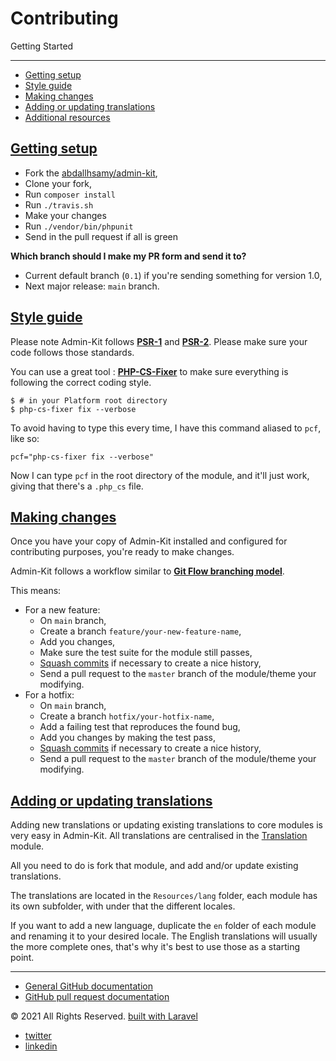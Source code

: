 
Contributing
============

Getting Started

* * * * *

-   [Getting setup](#getting-setup)
-   [Style guide](#style-guide)
-   [Making changes](#making-changes)
-   [Adding or updating translations](#adding-updating-translations)
-   [Additional resources](#additional-resources)

[Getting setup](#getting-setup)
-----------------------------------------------------------------------------------------

-   Fork the [abdallhsamy/admin-kit](https://github.com/abdallhsamy/admin-kit),
-   Clone your fork,
-   Run `composer install`
-   Run `./travis.sh`
-   Make your changes
-   Run `./vendor/bin/phpunit`
-   Send in the pull request if all is green

**Which branch should I make my PR form and send it to?**

-   Current default branch (`0.1`) if you're sending something for version 1.0,
-   Next major release: `main` branch.

[Style guide](#style-guide)
-------------------------------------------------------------------------------------

Please note Admin-Kit follows **[PSR-1](http://www.php-fig.org/psr/psr-1/)** and **[PSR-2](http://www.php-fig.org/psr/psr-2/)**. Please make sure your code follows those standards.

You can use a great tool : **[PHP-CS-Fixer](https://github.com/FriendsOfPHP/PHP-CS-Fixer)** to make sure everything is following the correct coding style.

``` {.language-bash}
$ # in your Platform root directory
$ php-cs-fixer fix --verbose
```

To avoid having to type this every time, I have this command aliased to `pcf`, like so:

``` {.language-bash}
pcf="php-cs-fixer fix --verbose"
```

Now I can type `pcf` in the root directory of the module, and it'll just work, giving that there's a `.php_cs` file.

[Making changes](#making-changes)
-------------------------------------------------------------------------------------------

Once you have your copy of Admin-Kit installed and configured for contributing purposes, you're ready to make changes.

Admin-Kit follows a workflow similar to **[Git Flow branching model](https://www.atlassian.com/git/tutorials/comparing-workflows/gitflow-workflow/)**.

This means:

-   For a new feature:
    -   On `main` branch,
    -   Create a branch `feature/your-new-feature-name`,
    -   Add you changes,
    -   Make sure the test suite for the module still passes,
    -   [Squash commits](https://ariejan.net/2011/07/05/git-squash-your-latests-commits-into-one/) if necessary to create a nice history,
    -   Send a pull request to the `master` branch of the module/theme your modifying.
-   For a hotfix:
    -   On `main` branch,
    -   Create a branch `hotfix/your-hotfix-name`,
    -   Add a failing test that reproduces the found bug,
    -   Add you changes by making the test pass,
    -   [Squash commits](https://ariejan.net/2011/07/05/git-squash-your-latests-commits-into-one/) if necessary to create a nice history,
    -   Send a pull request to the `master` branch of the module/theme your modifying.

[Adding or updating translations](#adding-updating-translations)
--------------------------------------------------------------------------------------------------------------------------

Adding new translations or updating existing translations to core modules is very easy in Admin-Kit. All translations are centralised in the [Translation](https://github.com/Admin-Kit/Translation) module.

All you need to do is fork that module, and add and/or update existing translations.

The translations are located in the `Resources/lang` folder, each module has its own subfolder, with under that the different locales.

If you want to add a new language, duplicate the `en` folder of each module and renaming it to your desired locale. The English translations will usually the more complete ones, that's why it's best to use those as a starting point.

-------------------------------------------------------------------------------------------------------

-   [General GitHub documentation](http://help.github.com/)
-   [GitHub pull request documentation](http://help.github.com/send-pull-requests/)

© 2021 All Rights Reserved. [built with Laravel](https://laravel.com/) 
-   [twitter](https://twitter.com/abdallhsamy3)
-   [linkedin](https://www.linkedin.com/in/abdallah-samy/)

